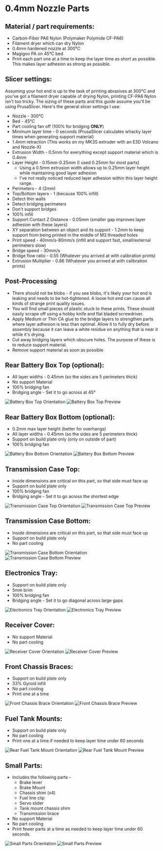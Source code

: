 # 0.4mm Nozzle Parts

## Material / part requirements:

* Carbon-Fiber PA6 Nylon (Polymaker Polymide CF-PA6)
* Filament dryer which can dry Nylon
* 0.4mm hardened nozzle at 300°C
* Magigoo PA on 45°C bed
* Print each part one at a time to keep the layer time as short as possible. This makes layer adhesion as strong as possible.

## Slicer settings:

Assuming your hot end is up to the task of printing abrasives at 300°C and you've got a filament dryer capable of drying Nylon, printing CF-PA6 Nylon isn't too tricky. The sizing of these parts and this guide assume you'll be using PrusaSlicer. 
Here's the general slicer settings I use:

* Nozzle - 300°C
* Bed - 45°C
* Part cooling fan off (100% for bridging **ONLY**)
* Minimum layer time - 0 seconds (PrusaSlicer calculates whacky layer times when generating support material)
* 1.4mm retraction (This works on my MK3S extruder with an E3D Volcano and Nozzle-X)
* Extrusion Width - 0.5mm for everything except support material which is 0.4mm
* Layer Height - 0.15mm-0.25mm (I used 0.25mm for most parts)
    * Using a 0.5mm extrusion width allows up to 0.25mm layer height while maintaining good layer adhesion
    * I've not really noticed reduced layer adhesion within this layer height range.
* Perimeters - 4 (2mm)
* Top/Bottom layers - 1 (because 100% infill)
* Detect thin walls
* Detect bridging perimeters
* Don't support bridges
* 100% infill
* Support Contact Z Distance - 0.05mm (smaller gap improves layer adhesion with these layers)
* XY separation between an object and its support - 1.2mm to keep support from being printed in the middle of M3 threaded holes
* Print speed - 40mm/s-80mm/s (infill and support fast, small/external perimeters slow)
* Bridge speed - 30mm/s
* Bridge flow ratio - 0.55 (Whatever you arrived at with calibration prints)
* Extrusion Multiplier - 0.86 (Whatever you arrived at with calibration prints)

## Post-Processing

* There should not be blobs - if you see blobs, it's likely your hot end is leaking and needs to be hot-tightened. A loose hot end can cause all kinds of strange print quality issues.
* You will find small pieces of plastic stuck to these prints. These should easily scrape off using a hobby knife and flat bladed screwdriver.
* Apply Medium or Thin CA glue to the bridge layers to strengthen parts where layer adhesion is less than optimal. Allow it to fully dry before assembly because it can leave a white residue on anything that is near it while it's drying.
* Cut away bridging layers which obscure holes. The purpose of these is to reduce support material.
* Remove support material as soon as possible

## Rear Battery Box Top (optional):

* All layer widths - 0.45mm (so the sides are 5 perimeters thick)
* No support Material
* 100% bridging fan
* Bridging angle - Set it to go across at 45°

![Battery Box Top Orientation](../Images/BatteryBoxTopOrientation.png)
![Battery Box Top Preview](../Images/BatteryBoxTopPreview.png)

## Rear Battery Box Bottom (optional):

* 0.2mm max layer height (better for overhangs)
* All layer widths - 0.45mm (so the sides are 5 perimeters thick)
* Support on build plate only (only on outside of part)
* 100% bridging fan

![Battery Box Bottom Orientation](../Images/BatteryBoxBottomOrientation.png)
![Battery Box Bottom Preview](../Images/BatteryBoxBottomPreview.png)

## Transmission Case Top:

* Inside dimensions are critical on this part, so that side must face up
* Support on build plate only
* 100% bridging fan
* Bridging angle - Set it to go across the shortest edge

![Transmission Case Top Orientation](../Images/TransmissionCaseTopOrientation.png)
![Transmission Case Top Preview](../Images/TransmissionCaseTopPreview.png)

## Transmission Case Bottom:

* Inside dimensions are critical on this part, so that side must face up
* Support on build plate only
* No part cooling

![Transmission Case Bottom Orientation](../Images/TransmissionCaseBottomOrientation.png)
![Transmission Case Bottom Preview](../Images/TransmissionCaseBottomPreview.png)

## Electronics Tray:

* Support on build plate only
* 5mm brim
* 100% bridging fan
* Bridging angle - Set it to go diagonal across large gaps

![Electronics Tray Orientation](../Images/ElectronicsTrayOrientation.png)
![Electronics Tray Preview](../Images/ElectronicsTrayPreview.png)

## Receiver Cover:

* No support Material
* No part cooling

![Receiver Cover Orientation](../Images/ReceiverCoverOrientation.png)
![Receiver Cover Preview](../Images/ReceiverCoverPreview.png)

## Front Chassis Braces:

* Support on build plate only
* 33% Gyroid infill
* No part cooling
* Print one at a time

![Front Chassis Brace Orientation](../Images/FrontLeftChassisBraceOrientation.png)
![Front Chassis Brace Preview](../Images/FrontLeftChassisBracePreview.png)

## Fuel Tank Mounts:

* Support on build plate only
* No part cooling
* Print one at a time if needed to keep layer time under 60 seconds

![Rear Fuel Tank Mount Orientation](../Images/RearFuelTankMountOrientation.png)
![Rear Fuel Tank Mount Preview](../Images/RearFuelTankMountPreview.png)

## Small Parts:

* Includes the following parts -
    * Brake lever
    * Brake Mount
    * Chassis shim (x4)
    * Fuel line clip
    * Servo slider
    * Tank mount chassis shim
    * Transmission brace
* No support Material
* No part cooling
* Print fewer parts at a time as needed to keep layer time under 60 seconds

![Small Parts Orientation](../Images/SmallPartsOrientation.png)
![Small Parts Preview](../Images/SmallPartsPreview.png)